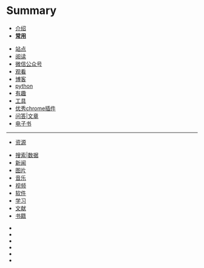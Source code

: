 # Summary
* [介绍](README.md)
* [**常用**]()
 - [站点](site.md)
 - [阅读](阅读.md)
 - [微信公众号](wxgzh.md)
 - [观看](观看.md)
 - [博客](博客.md)
 - [python](python.md)
 - [有趣](有趣.md)
 - [工具](工具.md)
 - [优秀chrome插件](优秀chrome插件.md)
 - [问答|文章](问答|文章.md)
 - [电子书](电子书.md)
---
* [资源]()
 - [搜索|数据](s&d.md)
 - [新闻](news.md)
 - [图片](图片.md)
 - [音乐](音乐.md)
 - [视频](视频.md)
 - [软件](软件.md)
 - [学习](学习.md)
 - [文献](文献.md)
 - [书籍](books.md)
* []()
* []()
* []()
* []()
* []()
* []()